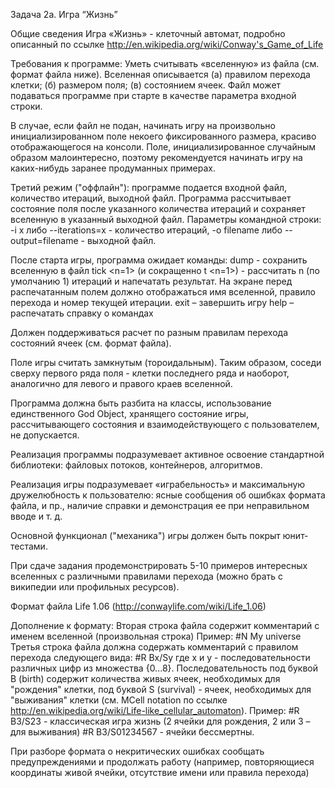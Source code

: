Задача 2a. Игра “Жизнь”


Общие сведения
Игра «Жизнь» - клеточный автомат, подробно описанный по ссылке http://en.wikipedia.org/wiki/Conway's_Game_of_Life

Требования к программе:
Уметь считывать «вселенную» из файла (см. формат файла ниже). Вселенная описывается (а) правилом перехода клетки; (б) размером поля; (в) состоянием ячеек. Файл может подаваться программе при старте в качестве параметра входной строки.

В случае, если файл не подан, начинать игру на произвольно инициализированном поле некоего фиксированного размера, красиво отображающегося на консоли. Поле, инициализированное случайным образом малоинтересно, поэтому рекомендуется начинать игру на каких-нибудь заранее продуманных примерах.

Третий режим ("оффлайн"): программе подается входной файл, количество итераций, выходной файл. Программа рассчитывает состояние поля после указанного количества итераций и сохраняет вселенную в указанный выходной файл. Параметры командной строки: -i x либо --iterations=x - количество итераций, -o filename либо --output=filename - выходной файл.

После старта игры, программа ожидает команды:
dump <filename> - сохранить вселенную в файл
tick <n=1> (и сокращенно t <n=1>) - рассчитать n (по умолчанию 1) итераций и напечатать результат. На экране перед распечатанным полем должно отображаться имя вселенной, правило перехода и номер текущей итерации.
exit – завершить игру
help – распечатать справку о командах

Должен поддерживаться расчет по разным правилам перехода состояний ячеек (см. формат файла).

Поле игры считать замкнутым (тороидальным). Таким образом, соседи сверху первого ряда поля - клетки последнего ряда и наоборот, аналогично для левого и правого краев вселенной.

Программа должна быть разбита на классы, использование единственного God Object, хранящего состояние игры, рассчитывающего состояния и взаимодействующего с пользователем, не допускается.

Реализация программы подразумевает активное освоение стандартной библиотеки: файловых потоков, контейнеров, алгоритмов.

Реализация игры подразумевает «играбельность» и максимальную дружелюбность к пользователю: ясные сообщения об ошибках формата файла, и пр., наличие справки и демонстрация ее при неправильном вводе и т. д.

Основной функционал ("механика") игры должен быть покрыт юнит-тестами.

При сдаче задания продемонстрировать 5-10 примеров интересных вселенных с различными правилами перехода (можно брать с википедии или профильных ресурсов).

Формат файла
Life 1.06 (http://conwaylife.com/wiki/Life_1.06)

Дополнение к формату:
Вторая строка файла содержит комментарий с именем вселенной (произвольная строка)
Пример:
#N My universe
Третья строка файла должна содержать комментарий с правилом перехода следующего вида:
#R Bx/Sy
где x и y - последовательности различных цифр из множества {0...8}.
Последовательность под буквой B (birth) содержит количества живых ячеек, необходимых для "рождения" клетки, под буквой S (survival) - ячеек, необходимых для "выживания" клетки (см. MCell notation по ссылке http://en.wikipedia.org/wiki/Life-like_cellular_automaton).
Пример:
#R B3/S23 - классическая игра жизнь (2 ячейки для рождения, 2 или 3 – для выживания)
#R B3/S01234567 - ячейки бессмертны.

При разборе формата о некритических ошибках сообщать предупреждениями и продолжать работу (например, повторяющиеся координаты живой ячейки, отсутствие имени или правила перехода)
